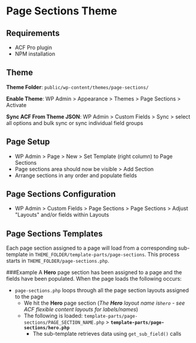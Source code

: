 # Page Sections Theme
## Requirements
- ACF Pro plugin
- NPM installation

## Theme
**Theme Folder**: `public/wp-content/themes/page-sections/`

**Enable Theme**: WP Admin > Appearance > Themes > Page Sections > Activate

**Sync ACF From Theme JSON**: WP Admin > Custom Fields > Sync > select all options and bulk sync or sync individual field groups

## Page Setup
- WP Admin > Page > New > Set Template (right column) to Page Sections
- Page sections area should now be visible > Add Section
- Arrange sections in any order and populate fields

## Page Sections Configuration
- WP Admin > Custom Fields > Page Sections > Page Sections > Adjust "Layouts" and/or fields within Layouts

## Page Sections Templates
Each page section assigned to a page will load from a corresponding sub-template in `THEME_FOLDER/template-parts/page-sections`. This process starts in `THEME_FOLDER/page-sections.php`.

###Example
A **Hero** page section has been assigned to a page and the fields have been populated. When the page loads the following occurs:

- `page-sections.php` loops through all the page section layouts assigned to the page
    - We hit the **Hero** page section (*The **Hero** layout name is`hero` - see ACF flexible content layouts for labels/names*)
    - The following is loaded: `template-parts/page-sections/PAGE_SECTION_NAME.php` > **`template-parts/page-sections/hero.php`**    
        - The sub-template retrieves data using `get_sub_field()` calls

